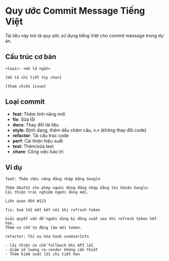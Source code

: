 # Quy ước Commit Message Tiếng Việt

Tài liệu này mô tả quy ước sử dụng tiếng Việt cho commit message trong dự án.

## Cấu trúc cơ bản

```
<loại>: <mô tả ngắn>

[mô tả chi tiết tùy chọn]

[tham chiếu issue]
```

## Loại commit

- **feat**: Thêm tính năng mới
- **fix**: Sửa lỗi
- **docs**: Thay đổi tài liệu
- **style**: Định dạng, thêm dấu chấm câu, v.v (không thay đổi code)
- **refactor**: Tái cấu trúc code
- **perf**: Cải thiện hiệu suất
- **test**: Thêm/sửa test
- **chore**: Công việc bảo trì

## Ví dụ

```
feat: Thêm chức năng đăng nhập bằng Google

Thêm OAuth2 cho phép người dùng đăng nhập bằng tài khoản Google.
Cải thiện trải nghiệm người dùng mới.

Liên quan đến #123
```

```
fix: Sửa lỗi mất kết nối khi refresh token

Giải quyết vấn đề người dùng bị đăng xuất sau khi refresh token hết hạn.
Thêm cơ chế tự động làm mới token.
```

```
refactor: Tối ưu hóa hook useUserInfo

- Cải thiện cơ chế fallback khi API lỗi
- Giảm số lượng re-render không cần thiết
- Thêm kiểm soát lỗi chi tiết hơn
```
